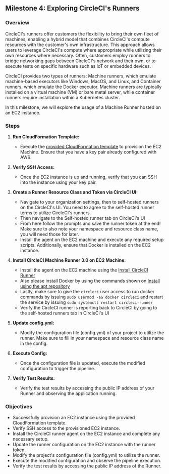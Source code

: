 ## Milestone 4: Exploring CircleCI's Runners

### Overview

CircleCI's runners offer customers the flexibility to bring their own fleet of machines, enabling a hybrid model that combines CircleCI's compute resources with the customer's own infrastructure. This approach allows users to leverage CircleCI's compute where appropriate while utilizing their own resources where necessary. Often, customers employ runners to bridge networking gaps between CircleCI's network and their own, or to execute tests on specific hardware such as IoT or embedded devices.

CircleCI provides two types of runners: Machine runners, which emulate machine-based executors like Windows, MacOS, and Linux, and Container runners, which emulate the Docker executor. Machine runners are typically installed on a virtual machine (VM) or bare metal server, while container runners require installation within a Kubernetes cluster.

In this milestone, we will explore the usage of a Machine Runner hosted on an EC2 instance.

### Steps

1. **Run CloudFormation Template:**
   - Execute the [provided CloudFormation template](https://us-east-1.console.aws.amazon.com/cloudformation/home?region=us-east-1#/stacks/quickcreate?templateURL=https://aws-ambassador-labs.s3.amazonaws.com/lab-2-complete-template.yml&stackName=AWS-Ambassador-Lab-2-Complete&param_SecurityGroupName=ambassador-vm&param_VpcID=&param_EC2Name=ambassador-vm&param_EC2KeyPair=) to provision the EC2 Machine. Ensure that you have a key pair already configured with AWS.

2. **Verify SSH Access:**
   - Once the EC2 instance is up and running, verify that you can SSH into the instance using your key pair.

3. **Create a Runner Resource Class and Token via CircleCI UI:**
   - Navigate to your organization settings, then to self-hosted runners on the CircleCI's UI. You need to agree to the self-hosted runner terms to utilize CircleCI's runners.
   - Then navigate to the Self-hosted runner tab on CircleCI's UI
   - From here follow the prompts and save the runner token at the end! Make sure to also note your namespace and resource class name, you will need those for later.
   - Install the agent on the EC2 machine and execute any required setup scripts. Additionally, ensure that Docker is installed on the EC2 instance.

4. **Install CircleCI Machine Runner 3.0 on EC2 Machine:**
   - Install the agent on the EC2 machine using the [Install CircleCI Runner](https://circleci.com/docs/install-machine-runner-3-on-linux/#install-circleci-runner)
   - Also please install Docker by using the commands shown on [Install using the apt repository](https://docs.docker.com/engine/install/ubuntu/#install-using-the-repository)
   - Lastly, make sure to give the `circleci` user access to run docker commands by issuing `sudo usermod -aG docker circleci` and restart the service by issuing `sudo systemctl restart circleci-runner`
   - Verify the CircleCI runner is reporting back to CircleCI by going to the self-hosted runners tab in CircleCI's UI

5. **Update config.yml:**
   - Modify the configuration file (config.yml) of your project to utilize the runner. Make sure to fill in your namespace and resource class name in the config. 

6. **Execute Config:**
   - Once the configuration file is updated, execute the modified configuration to trigger the pipeline.

7. **Verify Test Results:**
   - Verify the test results by accessing the public IP address of your Runner and observing the application running.

### Objectives

- Successfully provision an EC2 instance using the provided CloudFormation template.
- Verify SSH access to the provisioned EC2 instance.
- Install the CircleCI runner agent on the EC2 instance and complete any necessary setup.
- Update the runner configuration on the EC2 instance with the runner token.
- Modify the project's configuration file (config.yml) to utilize the runner.
- Execute the modified configuration and observe the pipeline execution.
- Verify the test results by accessing the public IP address of the Runner.
